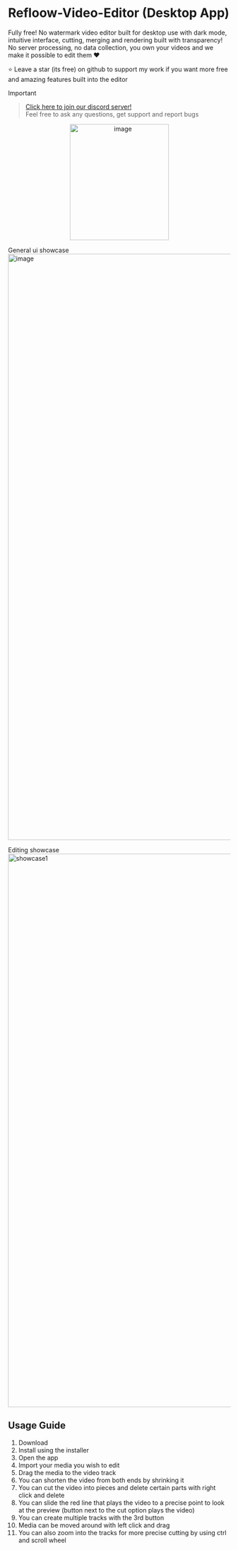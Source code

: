 # Refloow-Video-Editor (Desktop App)

Fully free! No watermark video editor built for desktop use with dark mode, intuitive interface, cutting, merging and rendering built with transparency!
No server processing, no data collection, you own your videos and we make it possible to edit them ❤️ 

⭐ Leave a star (its free) on github to support my work if you want more free and amazing features built into the editor

> [!IMPORTANT]
> > [Click here to join our discord server!](discord.gg/4enDY8yhuS) <br>
> > Feel free to ask any questions, get support and report bugs

<p align="center">
<img width="223.5" height="263" alt="image" src="https://github.com/user-attachments/assets/195983df-5aa4-4b7e-88f9-38db9709bf4a" />
</p>

General ui showcase
<img width="2540" height="1328" alt="image" src="https://github.com/user-attachments/assets/6af5f607-968c-43f1-8c74-ee9b29758b65" />

Editing showcase
<img width="1806" height="1254" alt="showcase1" src="https://github.com/user-attachments/assets/31b3f75c-dc20-4def-9982-e3619e1e67eb" />

## Usage Guide

1. Download
2. Install using the installer
3. Open the app
4. Import your media you wish to edit
5. Drag the media to the video track
6. You can shorten the video from both ends by shrinking it
7. You can cut the video into pieces and delete certain parts with right click and delete
8. You can slide the red line that plays the video to a precise point to look at the preview (button next to the cut option plays the video)
9. You can create multiple tracks with the 3rd button
10. Media can be moved around with left click and drag
11. You can also zoom into the tracks for more precise cutting by using ctrl and scroll wheel
